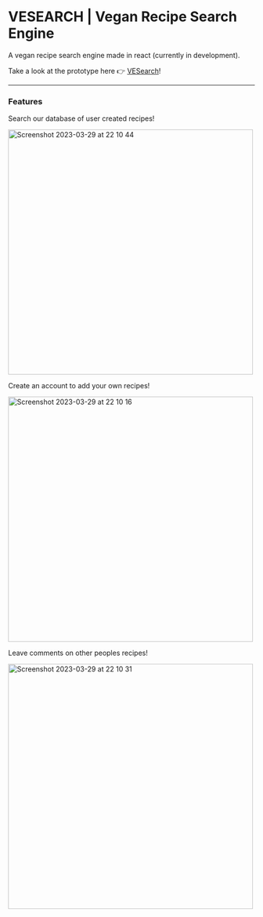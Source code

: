 # VESEARCH | Vegan Recipe Search Engine

A vegan recipe search engine made in react (currently in development).

Take a look at the prototype here 👉 [VESearch](https://vesearch-app.onrender.com)!

---

### Features

Search our database of user created recipes!

<img width="500" alt="Screenshot 2023-03-29 at 22 10 44" src="https://user-images.githubusercontent.com/98130255/228669580-9a0047ea-c7c5-4740-96c8-ba0855b37444.png">

Create an account to add your own recipes!

<img width="500" alt="Screenshot 2023-03-29 at 22 10 16" src="https://user-images.githubusercontent.com/98130255/228669674-ba3ffbc5-e1ff-401e-915a-ff89897694f6.png">

Leave comments on other peoples recipes!

<img width="500" alt="Screenshot 2023-03-29 at 22 10 31" src="https://user-images.githubusercontent.com/98130255/228669758-1d5a6190-64b8-40c1-83a2-4b7b6fdb2369.png">


